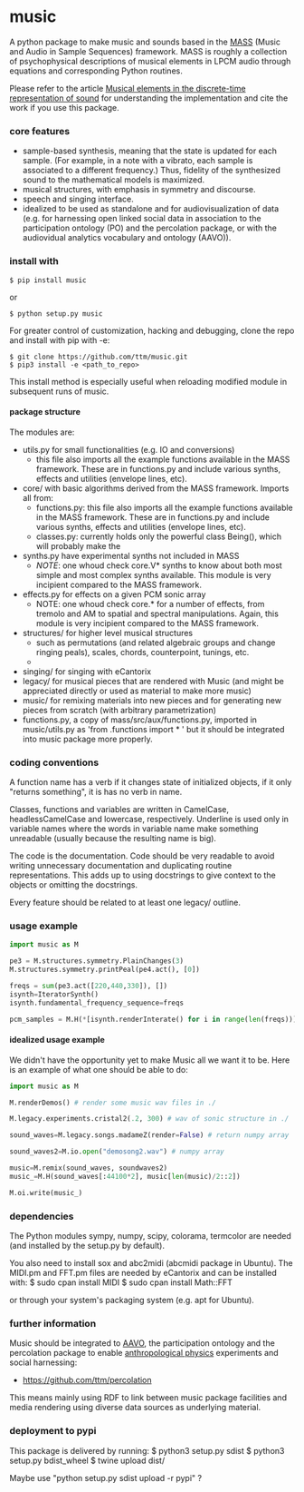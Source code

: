 # music
A python package to make music and sounds
based in the [MASS] (Music and Audio in Sample Sequences) framework.
MASS is roughly a collection of psychophysical descriptions of musical elements
in LPCM audio through equations and corresponding Python routines.

Please refer to the article
[Musical elements in the discrete-time representation of sound](https://arxiv.org/abs/1412.6853)
for understanding the implementation and cite the work if you use this package.

[MASS]: https://github.com/ttm/mass/

### core features
* sample-based synthesis,
meaning that the state is updated for each sample.
(For example,  in a note with a vibrato, each sample is associated
to a different frequency.)
Thus, fidelity of the synthesized sound to the mathematical models is maximized.
* musical structures, with emphasis in symmetry and discourse.
* speech and singing interface.
* idealized to be used as standalone and for audiovisualization of data 
(e.g. for harnessing open linked social data in association to the participation ontology (PO)
and the percolation package, or with the audiovidual analytics vocabulary and ontology (AAVO)).

### install with
    $ pip install music
or

    $ python setup.py music

For greater control of customization, hacking and debugging, clone the repo and install with pip with -e:

    $ git clone https://github.com/ttm/music.git
    $ pip3 install -e <path_to_repo>

This install method is especially useful when reloading modified module in subsequent runs of music.

#### package structure
The modules are:
* utils.py for small functionalities (e.g. IO and conversions)
    - this file also imports all the example functions available in the MASS framework.
    These are in functions.py and include various synths, effects and utilities (envelope lines, etc).
* core/ with basic algorithms derived from the MASS framework. Imports all from:
    - functions.py: this file also imports all the example functions available in the MASS framework.
    These are in functions.py and include various synths, effects and utilities (envelope lines, etc).
    - classes.py: currently holds only the powerful class Being(), which will probably make the 
* synths.py have experimental synths not included in MASS
    - *NOTE*: one whoud check core.V\* synths to know about both most simple and most complex synths available.
    This module is very incipient compared to the MASS framework.
* effects.py for effects on a given PCM sonic array
    - NOTE: one whoud check core.\* for a number of effects, from tremolo and AM to spatial and spectral manipulations.
    Again, this module is very incipient compared to the MASS framework.
* structures/ for higher level musical structures
    - such as permutations (and related algebraic groups and change ringing peals), scales, chords, counterpoint, tunings, etc.
    - 
* singing/ for singing with eCantorix
* legacy/ for musical pieces that are rendered with Music (and might be appreciated directly or used as material to make more music)
* music/ for remixing materials into new pieces and for generating new pieces from scratch (with arbitrary parametrization)
* functions.py, a copy of mass/src/aux/functions.py, imported in music/utils.py
as 'from .functions import * ' but it should be integrated into music package more properly.

### coding conventions
A function name has a verb if it changes state of initialized objects, if it only "returns something", it is has no verb in name.

Classes, functions and variables are written in CamelCase, headlessCamelCase and lowercase, respectively.
Underline is used only in variable names where the words in variable name make something unreadable (usually because the resulting name is big).

The code is the documentation. Code should be very readable to avoid writing unnecessary documentation and duplicating routine representations. This adds up to using docstrings to give context to the objects or omitting the docstrings.

Every feature should be related to at least one legacy/ outline.

### usage example

```python
import music as M

pe3 = M.structures.symmetry.PlainChanges(3)
M.structures.symmetry.printPeal(pe4.act(), [0])

freqs = sum(pe3.act([220,440,330]), [])
isynth=IteratorSynth()
isynth.fundamental_frequency_sequence=freqs

pcm_samples = M.H(*[isynth.renderInterate() for i in range(len(freqs))])

```

#### idealized usage example
We didn't have the opportunity yet to make Music all we want it to be.
Here is an example of what one should be able to do:

```python
import music as M

M.renderDemos() # render some music wav files in ./

M.legacy.experiments.cristal2(.2, 300) # wav of sonic structure in ./

sound_waves=M.legacy.songs.madameZ(render=False) # return numpy array

sound_waves2=M.io.open("demosong2.wav") # numpy array

music=M.remix(sound_waves, soundwaves2)
music_=M.H(sound_waves[:44100*2], music[len(music)/2::2])

M.oi.write(music_)

```

### dependencies
The Python modules 
sympy, numpy, scipy, colorama, termcolor
are needed (and installed by the setup.py by default).

You also need to install sox and abc2midi (abcmidi package in Ubuntu).
The MIDI.pm and FFT.pm files are needed by eCantorix
and can be installed with:
  $ sudo cpan install MIDI
  $ sudo cpan install Math::FFT

or through your system's packaging system (e.g. apt for Ubuntu).

### further information
Music should be integrated to [AAVO], the participation ontology and the percolation package
to enable [anthropological physics] experiments and social harnessing:
- https://github.com/ttm/percolation

This means mainly using RDF to link between music package facilities and media rendering using diverse data sources as underlying material.

[AAVO]: https://github.com/ttm/aavo
[anthropological physics]: https://www.academia.edu/10356773/What_are_you_and_I_anthropological_physics_fundamentals_

### deployment to pypi
This package іs delivered by running:
  $ python3 setup.py sdist
  $ python3 setup.py bdist\_wheel
  $ twine upload dist/

Maybe use "python setup.py sdist upload -r pypi" ?
